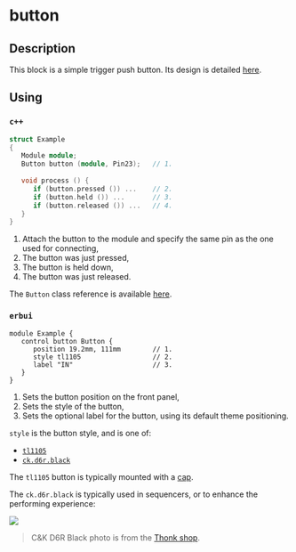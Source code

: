 # button

## Description

This block is a simple trigger push button.
Its design is detailed [here](./design.md).


## Using

### `c++`

```c++
struct Example
{
   Module module;
   Button button (module, Pin23);   // 1.
   
   void process () {
      if (button.pressed ()) ...    // 2.
      if (button.held ()) ...       // 3.
      if (button.released ()) ...   // 4.
   }
}
```

1. Attach the button to the module and specify the same pin as the one used for connecting,
2. The button was just pressed,
3. The button is held down,
4. The button was just released.

The `Button` class reference is available [here](./reference.md).

### `erbui`

```erbui
module Example {
   control button Button {
      position 19.2mm, 111mm        // 1.
      style tl1105                  // 2.
      label "IN"                    // 3.
   }
}
```

1. Sets the button position on the front panel,
2. Sets the style of the button,
3. Sets the optional label for the button, using its default theme positioning.

`style` is the button style, and is one of:
- [`tl1105`](https://www.digikey.de/product-detail/en/e-switch/TL1105SPF250Q/EG1862-ND/271559)
- [`ck.d6r.black`](https://www.thonk.co.uk/shop/radio-music-switch/)

The `tl1105` button is typically mounted with a [cap](https://www.digikey.de/product-detail/en/e-switch/1RBLK/EG1882-ND/271579).

The `ck.d6r.black` is typically used in sequencers, or to enhance the performing experience:

<img  src="https://www.thonk.co.uk/wp-content/uploads/2015/01/Radio_Switch_Black.jpg">

> C&K D6R Black photo is from the [Thonk shop](https://www.thonk.co.uk/shop/radio-music-switch/).
